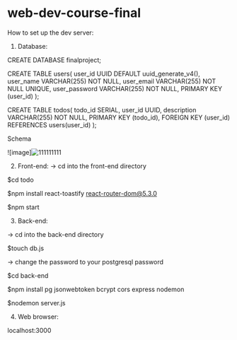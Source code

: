 # web-dev-course-final

How to set up the dev server:

1. Database:

CREATE DATABASE finalproject;

CREATE TABLE users(
  user_id UUID DEFAULT uuid_generate_v4(),
  user_name VARCHAR(255) NOT NULL,
  user_email VARCHAR(255) NOT NULL UNIQUE,
  user_password VARCHAR(255) NOT NULL,
  PRIMARY KEY (user_id)
);

CREATE TABLE todos(
  todo_id SERIAL,
  user_id UUID,
  description VARCHAR(255) NOT NULL,
  PRIMARY KEY (todo_id),
  FOREIGN KEY (user_id) REFERENCES users(user_id)
);

Schema

![image]![111111111](https://user-images.githubusercontent.com/72519491/158517780-a4b2d9a2-6a0e-4825-9438-44cb592bda61.PNG)


2. Front-end:
-> cd into the front-end directory

$cd todo

$npm install react-toastify react-router-dom@5.3.0

$npm start


3. Back-end:

-> cd into the back-end directory

$touch db.js

-> change the password to your postgresql password

$cd back-end

$npm install pg jsonwebtoken bcrypt cors express nodemon

$nodemon server.js

4. Web browser:

localhost:3000

